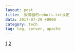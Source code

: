 ```yaml
---
layout: post
title:  服务器的robots.txt设定
data: 2017-07-29 +0900
category: tech
tag: log, server, apache
---
```


[1](http://www.mermaid-tavern.com/inet/site/site_robots2.html)
[2](http://www.internetofficer.com/web-robot/esociety/)
